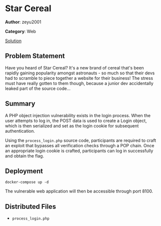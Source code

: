 # Star Cereal

**Author**: zeyu2001

**Category**: Web

[Solution](solve/solve.md)

## Problem Statement

Have you heard of Star Cereal? It's a new brand of cereal that's been rapidly gaining popularity amongst astronauts - so much so that their devs had to scramble to piece together a website for their business! The stress must have really gotten to them though, because a junior dev accidentally leaked part of the source code...

## Summary

A PHP object injection vulnerability exists in the login process. When the user attempts to log in, the POST data is used to create a Login object, which is then serialized and set as the login cookie for subsequent authentication.

Using the `process_login.php` source code, participants are required to craft an exploit that bypasses all verification checks through a POP chain. Once an appropriate login cookie is crafted, participants can log in successfully and obtain the flag.

## Deployment

`docker-compose up -d`

The vulnerable web application will then be accessible through port 8100.

## Distributed Files

- `process_login.php`
